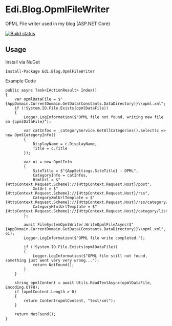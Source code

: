 # Edi.Blog.OpmlFileWriter
OPML File writer used in my blog (ASP.NET Core)

[![Build status](https://dev.azure.com/ediwang/EdiBlog/_apis/build/status/EdiBlog-.NET%20Desktop-CI)](https://dev.azure.com/ediwang/EdiBlog/_build/latest?definitionId=36)

## Usage

Install via NuGet

```
Install-Package Edi.Blog.OpmlFileWriter
```

Example Code

```
public async Task<IActionResult> Index()
{
    var opmlDataFile = $"{AppDomain.CurrentDomain.GetData(Constants.DataDirectory)}\\opml.xml";
    if (!System.IO.File.Exists(opmlDataFile))
    {
        Logger.LogInformation($"OPML file not found, writing new file on {opmlDataFile}");

        var catInfos = _categoryService.GetAllCategories().Select(c => new OpmlCategoryInfo()
        {
            DisplayName = c.DisplayName,
            Title = c.Title
        });

        var oi = new OpmlInfo
        {
            SiteTitle = $"{AppSettings.SiteTitle} - OPML",
            CategoryInfo = catInfos,
            HtmlUrl = $"{HttpContext.Request.Scheme}://{HttpContext.Request.Host}/post",
            XmlUrl = $"{HttpContext.Request.Scheme}://{HttpContext.Request.Host}/rss",
            CategoryXmlUrlTemplate = $"{HttpContext.Request.Scheme}://{HttpContext.Request.Host}/rss/category/[catTitle]",
            CategoryHtmlUrlTemplate = $"{HttpContext.Request.Scheme}://{HttpContext.Request.Host}/category/list/[catTitle]"
        };

        await FileSystemOpmlWriter.WriteOpmlFileAsync($"{AppDomain.CurrentDomain.GetData(Constants.DataDirectory)}\\opml.xml", oi);
        Logger.LogInformation($"OPML file write completed.");

        if (!System.IO.File.Exists(opmlDataFile))
        {
            Logger.LogInformation($"OPML file still not found, something just went very very wrong...");
            return NotFound();
        }
    }

    string opmlContent = await Utils.ReadTextAsync(opmlDataFile, Encoding.UTF8);
    if (opmlContent.Length > 0)
    {
        return Content(opmlContent, "text/xml");
    }

    return NotFound();
}
```
